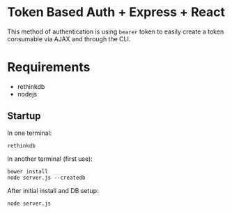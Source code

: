 # Token Based Auth + Express + React

This method of authentication is using `bearer` token to easily create a token consumable via AJAX and through the CLI.

# Requirements

* rethinkdb
* nodejs

## Startup

In one terminal:

	rethinkdb

In another terminal (first use):

	bower install
	node server.js --createdb

After initial install and DB setup:

	node server.js
